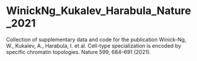 # WinickNg_Kukalev_Harabula_Nature_2021
Collection of supplementary data and code for the publication Winick-Ng, W., Kukalev, A., Harabula, I. et al. Cell-type specialization is encoded by specific chromatin topologies. Nature 599, 684–691 (2021).
